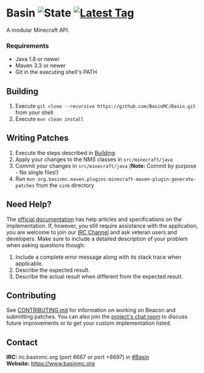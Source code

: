 # Basin ![State](https://img.shields.io/badge/state-stable-green.svg) [![Latest Tag](https://img.shields.io/github/release/basinmc/basin.svg)](https://github.com/BasinMC/Basin/releases)

A modular Minecraft API.

### Requirements

* Java 1.8 or newer
* Maven 3.3 or newer
* Git in the executing shell's PATH

## Building

1. Execute `git clone --recursive https://github.com/BasinMC/Basin.git` from your shell
1. Execute `mvn clean install`

## Writing Patches

1. Execute the steps described in [Building](#Building)
1. Apply your changes to the NMS classes in `src/minecraft/java`
1. Commit your changes in `src/minecraft/java` (**Note:** Commit by purpose - No single files!)
1. Run `mvn org.basinmc.maven.plugins:minecraft-maven-plugin:generate-patches` from the `sink` directory

## Need Help?

The [official documentation][wiki] has help articles and specifications on the implementation. If, however, you still
require assistance with the application, you are welcome to join our [IRC Channel](#contact) and ask veteran users and
developers. Make sure to include a detailed description of your problem when asking questions though:

1. Include a complete error message along with its stack trace when applicable.
2. Describe the expected result.
3. Describe the actual result when different from the expected result.

[wiki]: https://github.com/BasinMC/Basin/wiki

## Contributing

See [CONTRIBUTING.md](CONTRIBUTING.md) for information on working on Beacon and submitting patches. You can also join
the [project's chat room](#contact) to discuss future improvements or to get your custom implementation listed.

## Contact

**IRC:** irc.basinmc.org (port 6667 or port +6697) in [#Basin](irc://irc.basinmc.org/Basin)<br />
**Website:** https://www.basinmc.org
